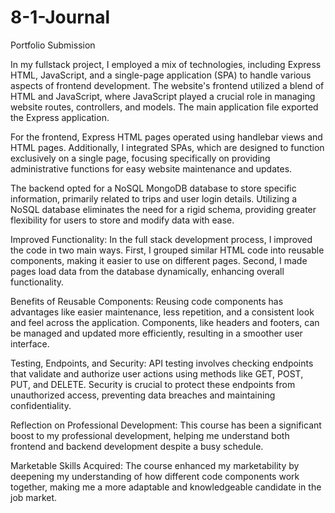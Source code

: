# 8-1-Journal
Portfolio Submission


In my fullstack project, I employed a mix of technologies, including Express HTML, JavaScript, and a single-page application (SPA) to handle various aspects of frontend development. The website's frontend utilized a blend of HTML and JavaScript, where JavaScript played a crucial role in managing website routes, controllers, and models. The main application file exported the Express application.

For the frontend, Express HTML pages operated using handlebar views and HTML pages. Additionally, I integrated SPAs, which are designed to function exclusively on a single page, focusing specifically on providing administrative functions for easy website maintenance and updates.

The backend opted for a NoSQL MongoDB database to store specific information, primarily related to trips and user login details. Utilizing a NoSQL database eliminates the need for a rigid schema, providing greater flexibility for users to store and modify data with ease.

Improved Functionality:
In the full stack development process, I improved the code in two main ways. First, I grouped similar HTML code into reusable components, making it easier to use on different pages. Second, I made pages load data from the database dynamically, enhancing overall functionality.

Benefits of Reusable Components:
Reusing code components has advantages like easier maintenance, less repetition, and a consistent look and feel across the application. Components, like headers and footers, can be managed and updated more efficiently, resulting in a smoother user interface.

Testing, Endpoints, and Security:
API testing involves checking endpoints that validate and authorize user actions using methods like GET, POST, PUT, and DELETE. Security is crucial to protect these endpoints from unauthorized access, preventing data breaches and maintaining confidentiality.

Reflection on Professional Development:
This course has been a significant boost to my professional development, helping me understand both frontend and backend development despite a busy schedule.

Marketable Skills Acquired:
The course enhanced my marketability by deepening my understanding of how different code components work together, making me a more adaptable and knowledgeable candidate in the job market.




